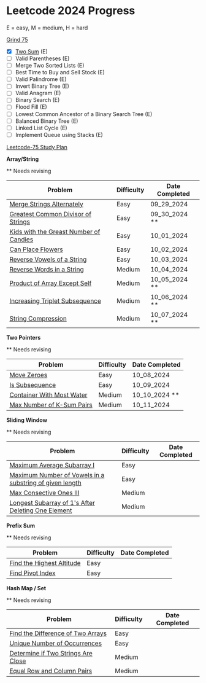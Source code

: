 
# Leetcode 2024 Progress

E = easy, M = medium, H = hard

[Grind 75](https://www.techinterviewhandbook.org/grind75?difficulty=Easy&difficulty=Medium) 

- [x] [Two Sum](https://leetcode.com/problems/two-sum/) (E)
- [ ] Valid Parentheses (E)
- [ ] Merge Two Sorted Lists (E)
- [ ] Best Time to Buy and Sell Stock (E)
- [ ] Valid Palindrome (E)
- [ ] Invert Binary Tree (E)
- [ ] Valid Anagram (E)
- [ ] Binary Search (E)
- [ ] Flood Fill (E)
- [ ] Lowest Common Ancestor of a Binary Search Tree (E)
- [ ] Balanced Binary Tree (E)
- [ ] Linked List Cycle (E)
- [ ] Implement Queue using Stacks (E)

[Leetcode-75 Study Plan](https://leetcode.com/studyplan/leetcode-75/)

**Array/String**

** Needs revising

| Problem | Difficulty | Date Completed |
|---------|------------|----------------|
| [Merge Strings Alternately](https://leetcode.com/problems/merge-strings-alternately/description/?envType=study-plan-v2&envId=leetcode-75) | Easy | 09_29_2024 |
| [Greatest Common Divisor of Strings](https://leetcode.com/problems/greatest-common-divisor-of-strings/description/?envType=study-plan-v2&envId=leetcode-75) | Easy | 09_30_2024 ** |
| [Kids with the Greast Number of Candies](https://leetcode.com/problems/kids-with-the-greatest-number-of-candies/description/?envType=study-plan-v2&envId=leetcode-75) | Easy | 10_01_2024 |
| [Can Place Flowers](https://leetcode.com/problems/can-place-flowers/description/?envType=study-plan-v2&envId=leetcode-75) | Easy | 10_02_2024 |
| [Reverse Vowels of a String](https://leetcode.com/problems/reverse-vowels-of-a-string/?envType=study-plan-v2&envId=leetcode-75) | Easy | 10_03_2024|
| [Reverse Words in a String](ttps://leetcode.com/problems/reverse-words-in-a-string/description/?envType=study-plan-v2&envId=leetcode-75) | Medium | 10_04_2024|
| [Product of Array Except Self](https://leetcode.com/problems/product-of-array-except-self/description/?envType=study-plan-v2&envId=leetcode-75) | Medium | 10_05_2024 **|
| [Increasing Triplet Subsequence](https://leetcode.com/problems/increasing-triplet-subsequence/description/?envType=study-plan-v2&envId=leetcode-75) | Medium |10_06_2024 **|
| [String Compression](https://leetcode.com/problems/string-compression/description/?envType=study-plan-v2&envId=leetcode-75) | Medium | 10_07_2024 **|


**Two Pointers**

** Needs revising

| Problem | Difficulty | Date Completed |
|---------|------------|----------------|
| [Move Zeroes](https://leetcode.com/problems/move-zeroes/description/?envType=study-plan-v2&envId=leetcode-75) | Easy | 10_08_2024 |
| [Is Subsequence](https://leetcode.com/problems/is-subsequence/description/?envType=study-plan-v2&envId=leetcode-75) | Easy | 10_09_2024 |
| [Container With Most Water](https://leetcode.com/problems/container-with-most-water/description/?envType=study-plan-v2&envId=leetcode-75) | Medium | 10_10_2024 ** |
| [Max Number of K-Sum Pairs](https://leetcode.com/problems/max-number-of-k-sum-pairs/description/?envType=study-plan-v2&envId=leetcode-75) | Medium | 10_11_2024|


**Sliding Window**

** Needs revising

| Problem | Difficulty | Date Completed |
|---------|------------|----------------|
| [Maximum Average Subarray I]() | Easy | |
| [Maximum Number of Vowels in a substring of given length]() | Easy | |
|[Max Consective Ones III]() | Medium | |
|[Longest Subarray of 1's After Deleting One Element]()| Medium | |


**Prefix Sum**

** Needs revising

| Problem | Difficulty | Date Completed |
|---------|------------|----------------|
| [Find the Highest Altitude]() | Easy | |
| [Find Pivot Index]() | Easy | |


**Hash Map / Set**

** Needs revising

| Problem | Difficulty | Date Completed |
|---------|------------|----------------|
| [Find the Difference of Two Arrays]() | Easy | |
| [Unique Number of Occurrences]() | Easy | |
| [Determine if Two Strings Are Close]() | Medium | |
| [Equal Row and Column Pairs]() | Medium | |